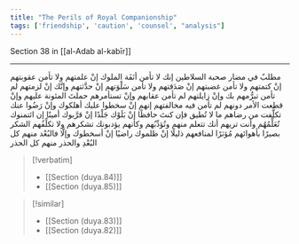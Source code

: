 ```yaml
---
title: "The Perils of Royal Companionship"
tags: ['friendship', 'caution', 'counsel', "analysis"]
---
```


 Section 38 in [[al-Adab al-kabīr]]

---
مطلبٌ في مضار صحبة السلاطين إنك لا تأمن أنَفَة الملوك إنْ علمتهم ولا تأمن عقوبتهم إنْ كتمتهم ولا تأمن غضبتهم إنْ صَدَقتهم ولا تأمن سَلْوَتهم إنْ حدَّثتهم وإنَّك إنْ لزمتهم لم تأمن تبرُّمهم بك وإنْ زايلتهم لم تأمن عقابهم وإنْ تستأمرهم حملتَ المئونة عليهم وإنْ قطعت الأمر دونهم لم تأمن فيه مخالفتهم إنهم إنْ سخطوا عليك أهلكوك وإنْ رَضُوا عنك تكلَّفت من رضاهم ما لا تُطيق  فإن كنتَ حافظًا إنْ بَلَوْك جَلْدًا إنْ قرَّبوك أمينًا إن ائتمنوك تُعَلِّمُهُم وأنت تريهم أنك تتعلم منهم وتُؤدِّبُهم وكأنهم يؤدبونك تشكرهم ولا تكلِّفُهم الشكر بصيرًا بأهوائهم مُؤثرًا لمنافعهم ذليلًا إنْ ظلموك راضيًا إنْ أسخطوك وإلَّا فالبُعْد منهم كل البُعْدِ والحذر منهم كل الحذر

> [!verbatim]
> - [[Section (duya.84)]]
> - [[Section (duya.85)]]

> [!similar]
> - [[Section (duya.83)]]
> - [[Section (duya.82)]]

